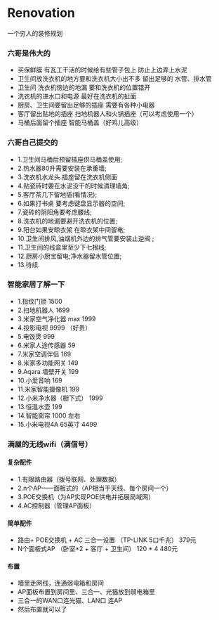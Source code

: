 # Renovation
一个穷人的装修规划

### 六哥是伟大的
- 买保鲜膜 有瓦工干活的时候给有些管子包上 防止上边弄上水泥
- 卫生间放洗衣机的地方要和洗衣机大小出不多 留出足够的 水管、排水管
- 卫生间 洗衣机傍边的地漏 要和洗衣机的位置错开
- 洗衣机的进水口和电源 最好在洗衣机的扯面
- 厨房、卫生间要留出足够的插座 需要有各种小电器
- 客厅留出贴地的插座 扫地机器人和火锅插座（可以考虑使用一个）
- 马桶后面留个插座 智能马桶盖（好鸡儿高级）

### 六哥自己提交的
- 1.卫生间马桶后预留插座供马桶盖使用;
- 2.热水器80升需要安装在承重墙;
- 3.洗衣机水龙头.插座留在洗衣机侧面
- 4.贴瓷砖时要在水泥没干的时候清理墙角;
- 5.客厅茶几下留地插(看情况);
- 6.如果打书桌 要考虑键盘显示器的空间;
- 7.瓷砖的阴阳角要考虑腰线;
- 8.洗衣机的地漏要避开洗衣机的位置;
- 9.阳台如果安晾衣架 在晾衣架中间留电;
- 10.卫生间排风,油烟机外边的排气管要安装止逆阀 ;
- 11.卫生间的线盒里至少下七根线;
- 12.厨房小厨宝留电;净水器留水管位置;
- 13.待续.

### 智能家居了解一下
- 1.指纹门锁  1500
- 2.扫地机器人  1699
- 3.米家空气净化器 max 1999
- 4.投影电视 9999 （好贵）
- 5.电饭煲 999
- 6.米家人途传感器 59
- 7.米家空调伴侣  169
- 8.米家多功能网关  149
- 9.Aqara 墙壁开关  199
- 10.小爱音响 169
- 11.米家智能摄像机 199
- 12.小米净水器（橱下式） 1999
- 13.恒温水壶 199
- 14.智能窗帘 1000 左右
- 15.小米电视4A 65英寸  4499


### 满屋的无线wifi（满信号）

#### 复杂配件

- 1.有限路由器（拨号联网、处理数据）
- 2.n个AP——面板式的（AP相当于天线、每个房间一个）
- 3.POE交换机（为AP实现POE供电并拓展局域网）
- 4.AC控制器（管理AP面板）

#### 简单配件

- 路由+ POE交换机 + AC 三合一设置  （TP-LINK 5口千兆） 379元  
- N个面板式AP  （卧室*2 + 客厅 + 卫生间）  120 * 4   480元

#### 布置

- 墙里走网线，连通弱电箱和房间
- AP面板布置到房间里、三合一、光猫放到弱电箱里
- 三合一的WAN口连光猫、LAN口 连AP
- 然后布置就可以了
  